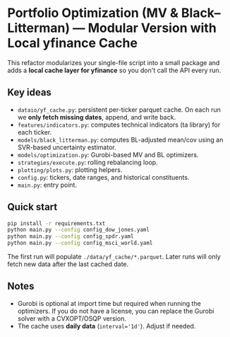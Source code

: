 
# Portfolio Optimization (MV & Black–Litterman) — Modular Version with Local yfinance Cache

This refactor modularizes your single-file script into a small package and adds a **local cache layer for yfinance** so you don't call the API every run.

## Key ideas

- `dataio/yf_cache.py`: persistent per-ticker parquet cache. On each run we **only fetch missing dates**, append, and write back.
- `features/indicators.py`: computes technical indicators (ta library) for each ticker.
- `models/black_litterman.py`: computes BL-adjusted mean/cov using an SVR-based uncertainty estimator.
- `models/optimization.py`: Gurobi-based MV and BL optimizers.
- `strategies/execute.py`: rolling rebalancing loop.
- `plotting/plots.py`: plotting helpers.
- `config.py`: tickers, date ranges, and historical constituents.
- `main.py`: entry point.

## Quick start

```bash
pip install -r requirements.txt
python main.py --config config_dow_jones.yaml
python main.py --config config_spdr.yaml
python main.py --config config_msci_world.yaml
```

The first run will populate `./data/yf_cache/*.parquet`. Later runs will only fetch new data after the last cached date.

## Notes

- Gurobi is optional at import time but required when running the optimizers. If you do not have a license, you can replace the Gurobi solver with a CVXOPT/OSQP version.
- The cache uses **daily data** (`interval='1d'`). Adjust if needed.

